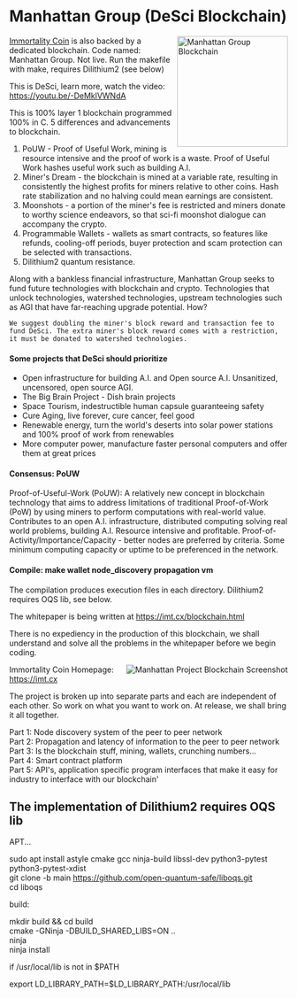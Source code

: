 # Manhattan Group (DeSci Blockchain)

<img align="right" src="https://imt.cx/assets/img/logo/mhg.png" width="200" alt="Manhattan Group Blockchain">

[Immortality Coin](https://imt.cx) is also backed by a dedicated blockchain. Code named: Manhattan Group. Not live. Run the makefile with make, requires Dilithium2 (see below)

This is DeSci, learn more, watch the video: https://youtu.be/-DeMklVWNdA

This is 100% layer 1 blockchain programmed 100% in C. 5 differences and advancements to blockchain.

 1. PoUW - Proof of Useful Work, mining is resource intensive and the proof of work is a waste. Proof of Useful Work hashes useful work such as building A.I.
 2. Miner's Dream - the blockchain is mined at a variable rate, resulting in consistently the highest profits for miners relative to other coins. Hash rate stabilization and no halving could mean earnings are consistent.
 3. Moonshots - a portion of the miner's fee is restricted and miners donate to worthy science endeavors, so that sci-fi moonshot dialogue can accompany the crypto.
 4. Programmable Wallets - wallets as smart contracts, so features like refunds, cooling-off periods, buyer protection and scam protection can be selected with transactions.
 5. Dilithium2 quantum resistance.

Along with a bankless financial infrastructure, Manhattan Group seeks to fund future technologies with blockchain and crypto. Technologies that unlock technologies, watershed technologies, upstream technologies such as AGI that have far-reaching upgrade potential. How?

```We suggest doubling the miner's block reward and transaction fee to fund DeSci. The extra miner's block reward comes with a restriction, it must be donated to watershed technologies.```

#### Some projects that DeSci should prioritize
- Open infrastructure for building A.I. and Open source A.I. Unsanitized, uncensored, open source AGI.
- The Big Brain Project - Dish brain projects
- Space Tourism, indestructible human capsule guaranteeing safety
- Cure Aging, live forever, cure cancer, feel good
- Renewable energy, turn the world's deserts into solar power stations and 100% proof of work from renewables
- More computer power, manufacture faster personal computers and offer them at great prices

#### Consensus: PoUW
Proof-of-Useful-Work (PoUW): A relatively new concept in blockchain technology that aims to address limitations of traditional Proof-of-Work (PoW) by using miners to perform computations with real-world value. Contributes to an open A.I. infrastructure, distributed computing solving real world problems, building A.I. Resource intensive and profitable. Proof-of-Activity/Importance/Capacity - better nodes are preferred by criteria. Some minimum computing capacity or uptime to be preferenced in the network.

#### Compile: make wallet node_discovery propagation vm
The compilation produces execution files in each directory. Dilithium2 requires OQS lib, see below.

The whitepaper is being written at https://imt.cx/blockchain.html

There is no expediency in the production of this blockchain, we shall understand and solve all the problems in the whitepaper before we begin coding.

<img align="right" src="https://github.com/Immortality-IMT/Manhattan-Project/blob/main/blockchain_cryptocurrency/screenshot_wallet.png" alt="Manhattan Project Blockchain Screenshot">

Immortality Coin
Homepage: https://imt.cx

The project is broken up into separate parts and each are independent of each other. So work on what you want to work on. At release, we shall bring it all together.

Part 1: Node discovery system of the peer to peer network<br />
Part 2: Propagation and latency of information to the peer to peer network<br />
Part 3: Is the blockchain stuff, mining, wallets, crunching numbers...<br />
Part 4: Smart contract platform<br />
Part 5: API's, application specific program interfaces that make it easy for industry to interface with our blockchain'<br />

The implementation of Dilithium2 requires OQS lib
--------------------------------------------------
APT...

 sudo apt install astyle cmake gcc ninja-build libssl-dev python3-pytest python3-pytest-xdist<br>
 git clone -b main https://github.com/open-quantum-safe/liboqs.git<br>
 cd liboqs<br>

build:<br>

 mkdir build && cd build<br>
 cmake -GNinja -DBUILD_SHARED_LIBS=ON ..<br>
 ninja<br>
 ninja install<br>

if /usr/local/lib is not in $PATH<br>
 
 export LD_LIBRARY_PATH=$LD_LIBRARY_PATH:/usr/local/lib<br>


